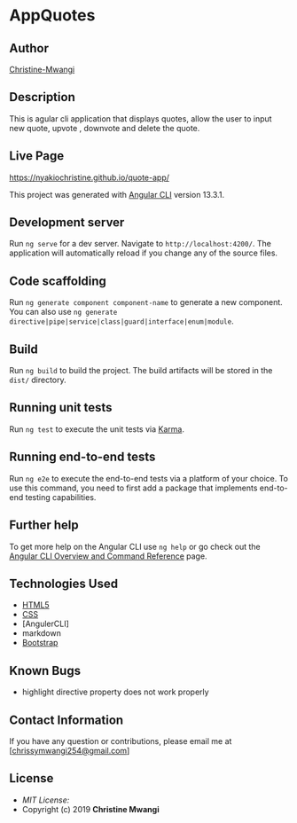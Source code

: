 # AppQuotes

## Author

[Christine-Mwangi](https://github.com/nyakiochristine)

## Description

This is agular cli application that displays quotes, allow the user to input new quote, upvote , downvote and delete the quote.

## Live Page

<https://nyakiochristine.github.io/quote-app/>

This project was generated with [Angular CLI](https://github.com/angular/angular-cli) version 13.3.1.

## Development server

Run `ng serve` for a dev server. Navigate to `http://localhost:4200/`. The application will automatically reload if you change any of the source files.

## Code scaffolding

Run `ng generate component component-name` to generate a new component. You can also use `ng generate directive|pipe|service|class|guard|interface|enum|module`.

## Build

Run `ng build` to build the project. The build artifacts will be stored in the `dist/` directory.

## Running unit tests

Run `ng test` to execute the unit tests via [Karma](https://karma-runner.github.io).

## Running end-to-end tests

Run `ng e2e` to execute the end-to-end tests via a platform of your choice. To use this command, you need to first add a package that implements end-to-end testing capabilities.

## Further help

To get more help on the Angular CLI use `ng help` or go check out the [Angular CLI Overview and Command Reference](https://angular.io/cli) page.

## Technologies Used

* [HTML5](https://github.com/topics/html5)
* [CSS](https://github.com/topics/css3)
* [AngulerCLI]
* markdown
* [Bootstrap](https://github.com/topics/bootstrap)

## Known Bugs

* highlight directive property does not work properly

## Contact Information

If you have any question or contributions, please email me at [chrissymwangi254@gmail.com]

## License

* *MIT License:*
* Copyright (c) 2019 **Christine Mwangi**
